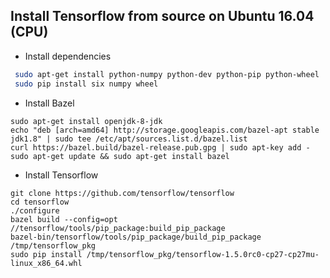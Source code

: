 ## Install Tensorflow from source on Ubuntu 16.04 (CPU)
 
* Install dependencies
```sh
 sudo apt-get install python-numpy python-dev python-pip python-wheel
 sudo pip install six numpy wheel
 ```
 
 * Install Bazel
 ```
 sudo apt-get install openjdk-8-jdk
 echo "deb [arch=amd64] http://storage.googleapis.com/bazel-apt stable jdk1.8" | sudo tee /etc/apt/sources.list.d/bazel.list
 curl https://bazel.build/bazel-release.pub.gpg | sudo apt-key add -
 sudo apt-get update && sudo apt-get install bazel
 ```
 
 * Install Tensorflow
 ```
 git clone https://github.com/tensorflow/tensorflow
 cd tensorflow
 ./configure
 bazel build --config=opt //tensorflow/tools/pip_package:build_pip_package
 bazel-bin/tensorflow/tools/pip_package/build_pip_package /tmp/tensorflow_pkg
 sudo pip install /tmp/tensorflow_pkg/tensorflow-1.5.0rc0-cp27-cp27mu-linux_x86_64.whl
 ```
